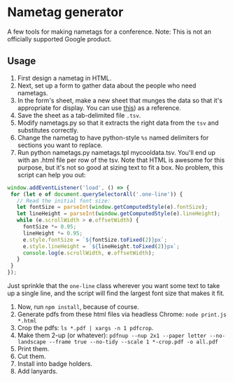 # Nametag generator

A few tools for making nametags for a conference.
Note: This is not an officially supported Google product.

## Usage

1. First design a nametag in HTML.
1. Next, set up a form to gather data about the people who need nametags.
1. In the form's sheet, make a new sheet that munges the data so that it's appropriate for display. You can use [this](https://docs.google.com/spreadsheets/d/1yuIhNrsTYLdnP1MiGv-Pq8GSoEf9vbLCrHPdQ0d2t38/edit?usp=sharing)) as a reference.
1. Save the sheet as a tab-delimited file `.tsv`.
1. Modify nametags.py so that it extracts the right data from the `tsv` and substitutes correctly.
1. Change the nametag to have python-style `%s` named delimiters for sections you want to replace.
1. Run python nametags.py nametags.tpl mycooldata.tsv. You'll end up with an .html file per row of the tsv. Note that HTML is awesome for this purpose, but it's not so good at sizing text to fit a box. No problem, this script can help you out:

 ```javascript
window.addEventListener('load', () => {
  for (let e of document.querySelectorAll('.one-line')) {
    // Read the initial font size:
    let fontSize = parseInt(window.getComputedStyle(e).fontSize);
    let lineHeight = parseInt(window.getComputedStyle(e).lineHeight);
    while (e.scrollWidth > e.offsetWidth) {
      fontSize *= 0.95;
      lineHeight *= 0.95;
      e.style.fontSize = `${fontSize.toFixed(2)}px`;
      e.style.lineHeight = `${lineHeight.toFixed(2)}px`;
      console.log(e.scrollWidth, e.offsetWidth);
    }
  }
});
```
Just sprinkle that the `one-line` class wherever you want some text to take up a single line, and the script will find the largest font size that makes it fit.

1. Now, run `npm install`, because of course.
1. Generate pdfs from these html files via headless Chrome: `node print.js *.html`
1. Crop the pdfs: `ls *.pdf | xargs -n 1 pdfcrop`.
1. Make them 2-up (or whatever): `pdfnup --nup 2x1 --paper letter --no-landscape --frame true --no-tidy --scale 1 *-crop.pdf -o all.pdf`
1. Print them.
1. Cut them.
1. Install into badge holders.
1. Add lanyards.
